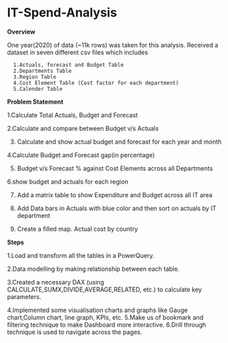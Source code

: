 # IT-Spend-Analysis

**Overview**

One year(2020) of data (~11k rows) was taken for this analysis. Received a dataset in seven different csv files which includes 


      1.Actuals, forecast and Budget Table
      2.Departments Table
      3.Region Table
      4.Cost Element Table (Cost factor for each department)
      5.Calender Table

      

**Problem Statement**

1.Calculate Total Actuals, Budget and Forecast

2.Calculate and compare between Budget v/s Actuals

3. Calculate and show actual budget and forecast for each year and month
   
4.Calculate Budget and Forecast gap(in percentage)

5. Budget v/s Forecast % against Cost Elements across all Departments
   
6.show budget and actuals for each region

7. Add a matrix table to show Expenditure and Budget across all IT area

8. Add Data bars in Actuals with blue color and then sort on actuals by IT department
 
9. Create a filled map. Actual cost by country


**Steps**

1.Load and transform all the tables in a PowerQuery.

2.Data modelling by making relationship between each table.

3.Created a necessary DAX (using CALCULATE,SUMX,DIVIDE,AVERAGE,RELATED, etc.) to calculate key parameters.

4.Implemented some visualisation charts and graphs like Gauge chart,Column chart, line graph, KPIs, etc.
5.Make us of bookmark and filtering technique to make Dashboard more interactive.
6.Drill through technique is used to navigate across the pages.

